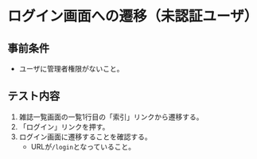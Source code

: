 # ログイン画面への遷移（未認証ユーザ）

## 事前条件
- ユーザに管理者権限がないこと。

## テスト内容
1. 雑誌一覧画面の一覧1行目の「索引」リンクから遷移する。
1. 「ログイン」リンクを押す。
1. ログイン画面に遷移することを確認する。
    - URLが`/login`となっていること。

